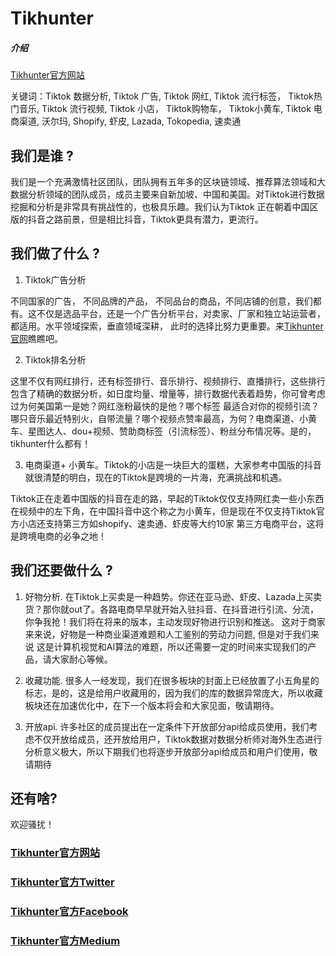 # Tikhunter
##### 介绍
[Tikhunter官方网站](https://www.tikhunter.com)

关键词：Tiktok 数据分析, Tiktok 广告, Tiktok 网红, Tiktok 流行标签， Tiktok热门音乐, Tiktok 流行视频, Tiktok 小店， Tiktok购物车， Tiktok小黄车, Tiktok 电商渠道, 沃尔玛, Shopify, 虾皮, Lazada, Tokopedia, 速卖通

## 我们是谁 ?

我们是一个充满激情社区团队，团队拥有五年多的区块链领域、推荐算法领域和大数据分析领域的团队成员，成员主要来自新加坡、中国和美国。对Tiktok进行数据挖掘和分析是非常具有挑战性的，也极具乐趣。我们认为Tiktok
正在朝着中国区版的抖音之路前景，但是相比抖音，Tiktok更具有潜力，更流行。


## 我们做了什么 ?
1. Tiktok广告分析

不同国家的广告， 不同品牌的产品， 不同品台的商品，不同店铺的创意，我们都有。这不仅是选品平台，还是一个广告分析平台，对卖家、厂家和独立站运营者，都适用。水平领域探索，垂直领域深耕， 此时的选择比努力更重要。来[Tikhunter官网](https://www.tikhunter.com)瞧瞧吧。


2. Tiktok排名分析

这里不仅有网红排行，还有标签排行、音乐排行、视频排行、直播排行，这些排行包含了精确的数据分析，如日度均量、增量等，排行数据代表着趋势，你可曾考虑过为何美国第一是她？网红涨粉最快的是他？哪个标签
最适合对你的视频引流？哪只音乐最近特别火，自带流量？哪个视频点赞率最高，为何？电商渠道、小黄车、星图达人、dou+视频、赞助商标签（引流标签）、粉丝分布情况等。是的，tikhunter什么都有！


3. 电商渠道+ 小黄车。Tiktok的小店是一块巨大的蛋糕，大家参考中国版的抖音就很清楚的明白，现在的Tiktok是跨境的一片海，充满挑战和机遇。

Tiktok正在走着中国版的抖音在走的路，早起的Tiktok仅仅支持网红卖一些小东西在视频中的左下角，在中国抖音中这个称之为小黄车，但是现在不仅支持Tiktok官方小店还支持第三方如shopify、速卖通、虾皮等大约10家
第三方电商平台，这将是跨境电商的必争之地！

## 我们还要做什么 ?
1. 好物分析.
在Tiktok上买卖是一种趋势。你还在亚马逊、虾皮、Lazada上买卖货？那你就out了。各路电商早早就开始入驻抖音、在抖音进行引流、分流，你争我抢！我们将在将来的版本，主动发现好物进行识别和推送。 这对于商家来来说，好物是一种商业渠道难题和人工鉴别的劳动力问题, 但是对于我们来说
这是计算机视觉和AI算法的难题，所以还需要一定的时间来实现我们的产品，请大家耐心等候。


2. 收藏功能.
很多人一经发现，我们在很多板块的封面上已经放置了小五角星的标志，是的，这是给用户收藏用的，因为我们的库的数据异常庞大，所以收藏板块还在加速优化中，在下一个版本将会和大家见面，敬请期待。

3. 开放api.
许多社区的成员提出在一定条件下开放部分api给成员使用，我们考虑不仅开放给成员，还开放给用户，Tiktok数据对数据分析师对海外生态进行分析意义极大，所以下期我们也将逐步开放部分api给成员和用户们使用，敬请期待


## 还有啥?
欢迎骚扰！

### [Tikhunter官方网站](https://www.tikhunter.com)

### [Tikhunter官方Twitter](https://twitter.com/tikhunterglobal)

### [Tikhunter官方Facebook](https://facebook.com/tikhunterglobal)       

### [Tikhunter官方Medium](https://tikhunter.medium.com)
